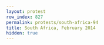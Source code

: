 ```yaml
---
layout: protest
row_index: 827
permalink: protests/south-africa-94
title: South Africa, February 2014
hidden: true
---
```

